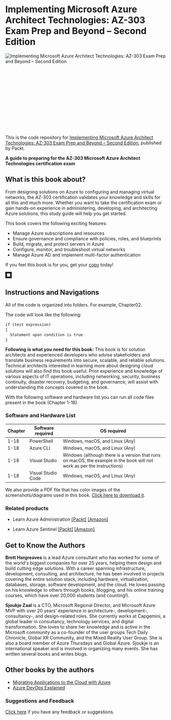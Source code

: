 # Implementing Microsoft Azure Architect Technologies: AZ-303 Exam Prep and Beyond – Second Edition
 
<a href="https://www.packtpub.com/product/Implementing-Microsoft-Azure-Architect-Technologies-AZ-303-Exam-Prep-and-Beyond/9781800568570?utm_source=github&utm_medium=repository&utm_campaign=9781800568570"><img src="https://static.packt-cdn.com/products/9781800568570/cover/smaller" alt="Implementing Microsoft Azure Architect Technologies: AZ-303 Exam Prep and Beyond – Second Edition" height="256px" align="right"></a>

This is the code repository for [Implementing Microsoft Azure Architect Technologies: AZ-303 Exam Prep and Beyond – Second Edition](https://www.packtpub.com/product/Implementing-Microsoft-Azure-Architect-Technologies-AZ-303-Exam-Prep-and-Beyond/9781800568570?utm_source=github&utm_medium=repository&utm_campaign=9781800568570), published by Packt.

**A guide to preparing for the AZ-303 Microsoft Azure Architect Technologies certification exam**

## What is this book about?
From designing solutions on Azure to configuring and managing virtual networks, the AZ-303 certification validates your knowledge and skills for all this and much more. Whether you want to take the certification exam or gain hands-on experience in administering, developing, and architecting Azure solutions, this study guide will help you get started.

This book covers the following exciting features: 
* Manage Azure subscriptions and resources
* Ensure governance and compliance with policies, roles, and blueprints
* Build, migrate, and protect servers in Azure
* Configure, monitor, and troubleshoot virtual networks
* Manage Azure AD and implement multi-factor authentication

If you feel this book is for you, get your [copy](https://www.amazon.com/dp/1800568576) today!

<a href="https://www.packtpub.com/?utm_source=github&utm_medium=banner&utm_campaign=GitHubBanner"><img src="https://raw.githubusercontent.com/PacktPublishing/GitHub/master/GitHub.png" alt="https://www.packtpub.com/" border="5" /></a>

## Instructions and Navigations
All of the code is organized into folders. For example, Chapter02.

The code will look like the following:
```
if (test expression)
{
  Statement upon condition is true
}
```

**Following is what you need for this book:**
This book is for solution architects and experienced developers who advise stakeholders and translate business requirements into secure, scalable, and reliable solutions. Technical architects interested in learning more about designing cloud solutions will also find this book useful. Prior experience and knowledge of various aspects of IT operations, including networking, security, business continuity, disaster recovery, budgeting, and governance, will assist with understanding the concepts covered in the book.

With the following software and hardware list you can run all code files present in the book (Chapter 1-18).

### Software and Hardware List

| Chapter  | Software required                   | OS required                                                                                                             |
| -------- | ------------------------------------| ------------------------------------------------------------------------------------------------------------------------|
| 1-18     | PowerShell                          | Windows, macOS, and Linux (Any)                                                                                         |
| 1-18     | Azure CLI                           | Windows, macOS, and Linux (Any)                                                                                         |
| 1-18     | Visual Studio                       | Windows (although there is a version that runs on macOS, the example in the book will not work as per the instructions) |
| 1-18     | Visual Studio Code                  | Windows, macOS, and Linux (Any)                                                                                         |



We also provide a PDF file that has color images of the screenshots/diagrams used in this book. [Click here to download it](http://www.packtpub.com/sites/default/files/downloads/9781800568570_ColorImages.pdf).

### Related products 
* Learn Azure Administration [[Packt]](https://www.packtpub.com/product/learn-azure-administration/9781838551452?utm_source=github&utm_medium=repository&utm_campaign=9781838551452) [[Amazon]](https://www.amazon.com/dp/183855145X)

* Learn Azure Sentinel [[Packt]](https://www.packtpub.com/product/learn-azure-sentinel/9781838980924?utm_source=github&utm_medium=repository&utm_campaign=9781838980924) [[Amazon]](https://www.amazon.com/dp/183898092X)

## Get to Know the Authors
**Brett Hargreaves** is a lead Azure consultant who has worked for some of the world's biggest companies for over 25 years, helping them design and build cutting edge solutions. With a career spanning infrastructure, development, consulting, and architecture, he has been involved in projects covering the entire solution stack, including hardware, virtualization, databases, storage, software development, and the cloud. He loves passing on his knowledge to others through books, blogging, and his online training courses, which have over 20,000 students (and counting!).

**Sjoukje Zaal** is a CTO, Microsoft Regional Director, and Microsoft Azure MVP with over 20 years' experience in architecture-, development-, consultancy-, and design-related roles. She currently works at Capgemini, a global leader in consultancy, technology services, and digital transformation.
She loves to share her knowledge and is active in the Microsoft community as a co-founder of the user groups Tech Daily Chronicle, Global XR Community, and the Mixed Reality User Group. She is also a board member of Azure Thursdays and Global Azure. Sjoukje is an international speaker and is involved in organizing many events. She has written several books and writes blogs.

## Other books by the authors
* [Migrating Applications to the Cloud with Azure](https://www.packtpub.com/product/migrating-applications-to-the-cloud-with-azure/9781839217470?utm_source=github&utm_medium=repository&utm_campaign=9781839217470)
* [Azure DevOps Explained](https://www.packtpub.com/product/azure-devops-explained/9781800563513?utm_source=github&utm_medium=repository&utm_campaign=9781800563513)

### Suggestions and Feedback
[Click here](https://docs.google.com/forms/d/e/1FAIpQLSdy7dATC6QmEL81FIUuymZ0Wy9vH1jHkvpY57OiMeKGqib_Ow/viewform) if you have any feedback or suggestions.
